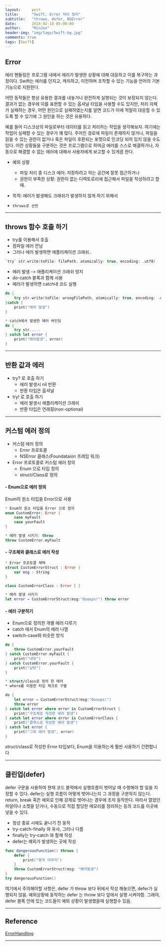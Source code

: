 ```yaml
---
layout:     post
title:      "Swift. Error 처리 정리"
subtitle:   "throws, defer, NSError"
date:       2018-02-18 05:00:00
author:     "MinJun"
header-img: "img/tags/Swift-bg.jpg"
comments: true 
tags: [Swift]
---
```


## Error 

에러 핸들링은 프로그램 내에서 에러가 발생한 상황에 대해 대응하고 이를 복구하는 과정이다. Swift는 에러를 던지고, 캐치하고, 이전하며 조작할 수 있는 기능을 언어의 기본 기능으로 지원한다.

어떤 동작들은 항상 유용한 결과를 내놓거나 완전하게 실행되는 것이 보장되지 않는다. 결과가 없는 경우에 이를 표현할 수 있는 옵셔널 타입을 사용할 수도 있지만, 처리 자체가 실패하는 경우, 어떤 원인으로 실패하였는지를 알면 코드가 이에 적절히 대응할 수 있도록 할 수 있기에 그 원인을 하는 것은 유용하다.

예를 들어 디스크상의 파일로부터 데이터를 읽고 처리하는 작업을 생각해보자. 여기에는 작업이 실패할 수 있는 경우가 꽤 많다. 주어진 경로에 파일이 존재하지 않거나, 파일을 읽을 수 있는 권한이 없거나 혹은 파일이 호환되는 포맷으로 인코딩 되어 있지 않을 수도 있다. 이런 상황들을 구분하는 것은 프로그램으로 하여금 에러를 스스로 해결하거나, 자동으로 해결할 수 없는 에러에 대해서 사용자에게 보고할 수 있게끔 한다.


- 예외 상황
	- 파일 처리 중 디스크 에러: 저장하려고 하는 공간에 잘못 접근하거나 
	- 권한이 부족한 상황: 권한이 없는 디렉토로리에 접근해서 파일을 작성하려고 할때. 

- 목적: 에러가 발생해도 크래쉬가 발생하지 않게 하기 위해서
- `throws로 선언`

---

## throws 함수 호출 하기

- try를 이용해서 호출
- 컴파일 에러 안남
- 그러나 에러 발생하면 애플리케이션 크래쉬..

```swift
`try` str.write(toFile: filePath, atomically: true, encoding: .utf8)
```

- 에러 발생 -> 애플리케이션 크래쉬 방지
- do-catch 블록과 함께 사용
- 에러가 발생하면 catch내 코드 실행 <br>

```swift
do {
	try str.write(toFile: wrongFilePath, atomically: true, encoding: .utf8)
}catch {
	print("에러 발생")
}

* catch에서 발생한 에러 바인딩
do {
	try str.....
} catch let error {
	print("에러발생", error)
}
```

---

## 반환 값과 에러

- try? 로 호출 하기 
	- 에러 발생시 nil 반환
	- 반환 타입은 옵셔널 
- try! 로 호출 하기
	- 에러 발생시 애플리케이션 크래쉬
	- 반환 타입은 언래핑(non-optional)

---

## 커스텀 에러 정의 

- 커스텀 에러 정의
	- Error 프로토콜
	- NSError 클래스(Foundataion 프레임 워크)
- Error 프로토콜로 커스텀 에러 정의
	- Enum 으로 타입 정의
	- struct/Class로 정의   

#### - Enum으로 에러 정의 

Enum의 원소 타입을 Error으로 사용 

```swift
* Enum의 원소 타입을 Error 으로 정의 
enum CustomError: Error { 
	case myFault
	case yourFault
}

* 에러 발생 시키기: throw 
throw CustomError.myFault
```

#### - 구조체와 클래스로 에러 작성 

```swift
* Error 프로토콜 채택 
struct CustomErrorStruct : Error { 
	var msg : String
}

class CustomErrorClass : Error { }

* 에러 발생 시키기
let error = CustomErrorStruct(msg:"Oooops!") throw error
```

#### - 에러 구분하기

- Enum으로 정의한 개별 에러 다루기
- catch 에서 Enum의 에러 나열 
- switch-case와 비슷한 방식 

```swift
do {
	throw CustomError.yourFault
} catch CustomError.myFault {
	print("내탓") 
} catch CustomError.yourFault { 
	print("남탓")
}

* struct/class로 정의 한 에러 
* where를 이용한 타입 체크로 구별 

do {
	let error = CustomErrorStruct(msg:"Oooops!") 
	throw error
} catch let error where error is CustomErrorStruct {
	print("구조체로 작성한 에러 발생") 
} catch let error where error is CustomErrorClass { 
	print("클래스로 작성한 에러 발생")
} catch let error {
	print("그외 에러 발생", error) 
}
```

struct/class로 작성한 Error 타입보다, Enum을 이용하는게 훨씬 사용하기 간편합니다

---

## 클린업(defer)

defer 구문을 사용하여 현재 코드 블럭에서 실행흐름이 벗어날 때 수행해야 할 일을 지정할 수 있다. defer는 실행 흐름이 어떻게 벗어나는지 그 과정을 구분하지 않는다. return, break 혹은 예외로 인해 강제로 벗어나는 경우에 조차 동작한다. 따라서 열었던 파일이나 소켓을 닫거나, 수동으로 직접 할당한 메모리를 정리하는 등의 코드를 이곳에 넣을 수 있다.

- 정상 종료 시에도 끝나기 전 동작 
- try-catch-finally 와 유사, 그러나 다름
- finally는 try-catch 와 함께 작성 
- defer는 예외가 발생하는 곳에 작성 

```swift
func dangerousFunction() throws {
    defer {
        print("동작 마무리")
    }
    throw CustomErrorStruct(msg: "에러발생")
}
try dangerousFunction()
```

여기에서 주의해야할 사항은, defer 가 throw 보다 뒤에서 작성 해놓으면, defer가 실행되지 않음. 예외상황에 동작하는 defer 는 throw 보다 앞에서 실행 시켜야함. 그래야, defer 블록 안에 있는 코드들이 예외 상황이 발생했을때 실행할수 있음. 

---

## Reference 

[ErrorHandling](https://developer.apple.com/library/content/documentation/Swift/Conceptual/Swift_Programming_Language/ErrorHandling.html) <br>

---
